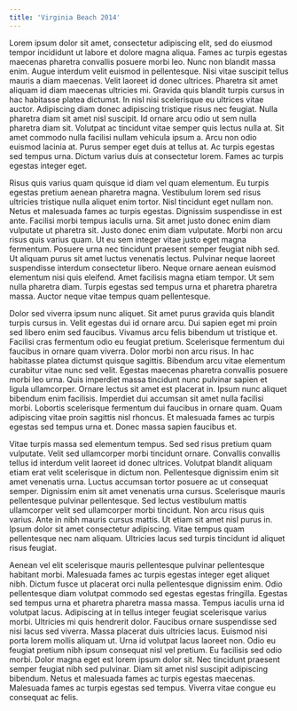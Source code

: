 ```yaml
---
title: 'Virginia Beach 2014'
---
```


Lorem ipsum dolor sit amet, consectetur adipiscing elit, sed do eiusmod tempor incididunt ut labore et dolore magna aliqua. Fames ac turpis egestas maecenas pharetra convallis posuere morbi leo. Nunc non blandit massa enim. Augue interdum velit euismod in pellentesque. Nisi vitae suscipit tellus mauris a diam maecenas. Velit laoreet id donec ultrices. Pharetra sit amet aliquam id diam maecenas ultricies mi. Gravida quis blandit turpis cursus in hac habitasse platea dictumst. In nisl nisi scelerisque eu ultrices vitae auctor. Adipiscing diam donec adipiscing tristique risus nec feugiat. Nulla pharetra diam sit amet nisl suscipit. Id ornare arcu odio ut sem nulla pharetra diam sit. Volutpat ac tincidunt vitae semper quis lectus nulla at. Sit amet commodo nulla facilisi nullam vehicula ipsum a. Arcu non odio euismod lacinia at. Purus semper eget duis at tellus at. Ac turpis egestas sed tempus urna. Dictum varius duis at consectetur lorem. Fames ac turpis egestas integer eget.

Risus quis varius quam quisque id diam vel quam elementum. Eu turpis egestas pretium aenean pharetra magna. Vestibulum lorem sed risus ultricies tristique nulla aliquet enim tortor. Nisl tincidunt eget nullam non. Netus et malesuada fames ac turpis egestas. Dignissim suspendisse in est ante. Facilisi morbi tempus iaculis urna. Sit amet justo donec enim diam vulputate ut pharetra sit. Justo donec enim diam vulputate. Morbi non arcu risus quis varius quam. Ut eu sem integer vitae justo eget magna fermentum. Posuere urna nec tincidunt praesent semper feugiat nibh sed. Ut aliquam purus sit amet luctus venenatis lectus. Pulvinar neque laoreet suspendisse interdum consectetur libero. Neque ornare aenean euismod elementum nisi quis eleifend. Amet facilisis magna etiam tempor. Ut sem nulla pharetra diam. Turpis egestas sed tempus urna et pharetra pharetra massa. Auctor neque vitae tempus quam pellentesque.

Dolor sed viverra ipsum nunc aliquet. Sit amet purus gravida quis blandit turpis cursus in. Velit egestas dui id ornare arcu. Dui sapien eget mi proin sed libero enim sed faucibus. Vivamus arcu felis bibendum ut tristique et. Facilisi cras fermentum odio eu feugiat pretium. Scelerisque fermentum dui faucibus in ornare quam viverra. Dolor morbi non arcu risus. In hac habitasse platea dictumst quisque sagittis. Bibendum arcu vitae elementum curabitur vitae nunc sed velit. Egestas maecenas pharetra convallis posuere morbi leo urna. Quis imperdiet massa tincidunt nunc pulvinar sapien et ligula ullamcorper. Ornare lectus sit amet est placerat in. Ipsum nunc aliquet bibendum enim facilisis. Imperdiet dui accumsan sit amet nulla facilisi morbi. Lobortis scelerisque fermentum dui faucibus in ornare quam. Quam adipiscing vitae proin sagittis nisl rhoncus. Et malesuada fames ac turpis egestas sed tempus urna et. Donec massa sapien faucibus et.

Vitae turpis massa sed elementum tempus. Sed sed risus pretium quam vulputate. Velit sed ullamcorper morbi tincidunt ornare. Convallis convallis tellus id interdum velit laoreet id donec ultrices. Volutpat blandit aliquam etiam erat velit scelerisque in dictum non. Pellentesque dignissim enim sit amet venenatis urna. Luctus accumsan tortor posuere ac ut consequat semper. Dignissim enim sit amet venenatis urna cursus. Scelerisque mauris pellentesque pulvinar pellentesque. Sed lectus vestibulum mattis ullamcorper velit sed ullamcorper morbi tincidunt. Non arcu risus quis varius. Ante in nibh mauris cursus mattis. Ut etiam sit amet nisl purus in. Ipsum dolor sit amet consectetur adipiscing. Vitae tempus quam pellentesque nec nam aliquam. Ultricies lacus sed turpis tincidunt id aliquet risus feugiat.

Aenean vel elit scelerisque mauris pellentesque pulvinar pellentesque habitant morbi. Malesuada fames ac turpis egestas integer eget aliquet nibh. Dictum fusce ut placerat orci nulla pellentesque dignissim enim. Odio pellentesque diam volutpat commodo sed egestas egestas fringilla. Egestas sed tempus urna et pharetra pharetra massa massa. Tempus iaculis urna id volutpat lacus. Adipiscing at in tellus integer feugiat scelerisque varius morbi. Ultricies mi quis hendrerit dolor. Faucibus ornare suspendisse sed nisi lacus sed viverra. Massa placerat duis ultricies lacus. Euismod nisi porta lorem mollis aliquam ut. Urna id volutpat lacus laoreet non. Odio eu feugiat pretium nibh ipsum consequat nisl vel pretium. Eu facilisis sed odio morbi. Dolor magna eget est lorem ipsum dolor sit. Nec tincidunt praesent semper feugiat nibh sed pulvinar. Diam sit amet nisl suscipit adipiscing bibendum. Netus et malesuada fames ac turpis egestas maecenas. Malesuada fames ac turpis egestas sed tempus. Viverra vitae congue eu consequat ac felis.